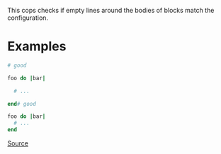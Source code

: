
This cops checks if empty lines around the bodies of blocks match
the configuration.

# Examples

```ruby
# good

foo do |bar|

  # ...

end# good

foo do |bar|
  # ...
end
```

[Source](http://www.rubydoc.info/gems/rubocop/RuboCop/Cop/Layout/EmptyLinesAroundBlockBody)